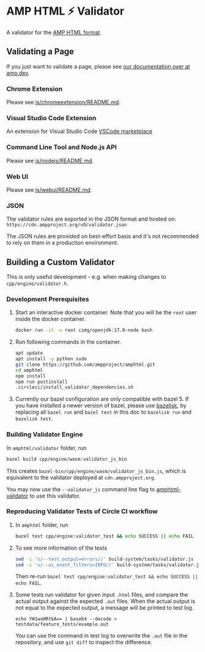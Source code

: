 # AMP HTML ⚡ Validator

A validator for the
[AMP HTML format](https://github.com/ampproject/amphtml/blob/main/README.md).

## Validating a Page

If you just want to validate a page, please see
[our documentation over at amp.dev](https://amp.dev/documentation/guides-and-tutorials/learn/validation-workflow/validate_amp).

### Chrome Extension

Please see [js/chromeextension/README.md](https://github.com/ampproject/amphtml/blob/main/validator/js/chromeextension/README.md).

### Visual Studio Code Extension

An extension for Visual Studio Code
[VSCode marketplace](https://marketplace.visualstudio.com/items?itemName=amphtml.amphtml-validator)

### Command Line Tool and Node.js API

Please see [js/nodejs/README.md](https://github.com/ampproject/amphtml/blob/main/validator/js/nodejs/README.md).

### Web UI

Please see [js/webui/README.md](https://github.com/ampproject/amphtml/blob/main/validator/js/webui/README.md).

### JSON

The validator rules are exported in the JSON format and hosted on: `https://cdn.ampproject.org/v0/validator.json`

The JSON rules are provided on best-effort basis and it's not recommended to
rely on them in a production environment.

## Building a Custom Validator

This is only useful development - e.g. when making changes to
`cpp/engine/validator.h`.

### Development Prerequisites

1. Start an interactive docker container. Note that you will be the `root` user inside the docker container.
    ```bash
    docker run -it -u root cimg/openjdk:17.0-node bash
    ```
1. Run following commands in the container.
    ```bash
    apt update
    apt install -y python sudo
    git clone https://github.com/ampproject/amphtml.git
    cd amphtml
    npm install
    npm run postinstall
    .circleci/install_validator_dependencies.sh
    ```

1. Currently our bazel configuration are only compatible with bazel 5.
   If you have installed a newer version of bazel, please use [bazelisk](https://github.com/bazelbuild/bazelisk),
   by replacing all `bazel run` and `bazel test` in this doc to `bazelisk run` and `bazelisk test`.

### Building Validator Engine

In `amphtml/validator` folder, run

```bash
bazel build cpp/engine/wasm:validator_js_bin
```

This creates `bazel-bin/cpp/engine/wasm/validator_js_bin.js`, which is
equivalent to the validator deployed at `cdn.ampproject.org`.

You may now use the `--validator_js` command line flag to
[amphtml-validator](https://amp.dev/documentation/guides-and-tutorials/learn/validation-workflow/validate_amp#command-line-tool) to use this validator.

### Reproducing Validator Tests of Circle CI workflow

1. In `amphtml` folder, run

    ```bash
    bazel test cpp/engine:validator_test && echo SUCCESS || echo FAIL
    ```

1. To see more information of the tests
    ```bash
    sed -i 's/--test_output=errors//' build-system/tasks/validator.js
    sed -i 's/--ui_event_filters=INFO//' build-system/tasks/validator.js
    ```
    Then re-run `bazel test cpp/engine:validator_test && echo SUCCESS || echo FAIL`.

1. Some tests run validator for given input `.html` files, and compare the actual output against the expected `.out` files.
   When the actual output is not equal to the expected output, a message will be printed to test log.
   ```
   echo YW1waHRtbA== | base64 --decode > testdata/feature_tests/example.out
   ```
   You can use the command in test log to overwrite the `.out` file in the repository,
   and use `git diff` to inspect the difference.

